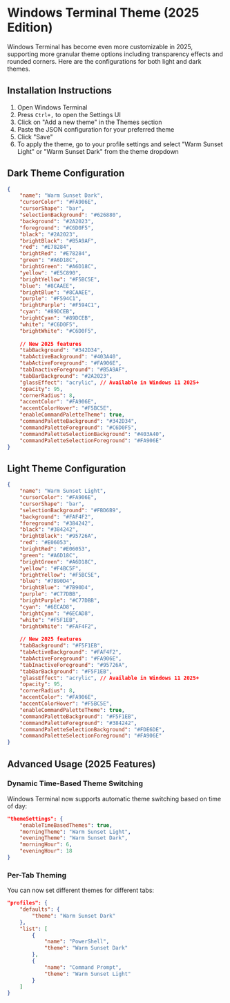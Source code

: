 # Windows Terminal Theme (2025 Edition)

Windows Terminal has become even more customizable in 2025, supporting more granular theme options including transparency effects and rounded corners. Here are the configurations for both light and dark themes.

## Installation Instructions

1. Open Windows Terminal
2. Press `Ctrl+,` to open the Settings UI
3. Click on "Add a new theme" in the Themes section
4. Paste the JSON configuration for your preferred theme
5. Click "Save"
6. To apply the theme, go to your profile settings and select "Warm Sunset Light" or "Warm Sunset Dark" from the theme dropdown

## Dark Theme Configuration

```json
{
    "name": "Warm Sunset Dark",
    "cursorColor": "#FA906E",
    "cursorShape": "bar",
    "selectionBackground": "#626880",
    "background": "#2A2023",
    "foreground": "#C6D0F5",
    "black": "#2A2023",
    "brightBlack": "#B5A9AF",
    "red": "#E78284",
    "brightRed": "#E78284",
    "green": "#A6D18C",
    "brightGreen": "#A6D18C",
    "yellow": "#E5C890",
    "brightYellow": "#F5BC5E",
    "blue": "#8CAAEE",
    "brightBlue": "#8CAAEE",
    "purple": "#F594C1",
    "brightPurple": "#F594C1",
    "cyan": "#89DCEB",
    "brightCyan": "#89DCEB",
    "white": "#C6D0F5",
    "brightWhite": "#C6D0F5",
    
    // New 2025 features
    "tabBackground": "#342D34",
    "tabActiveBackground": "#403A40",
    "tabActiveForeground": "#FA906E",
    "tabInactiveForeground": "#B5A9AF",
    "tabBarBackground": "#2A2023",
    "glassEffect": "acrylic", // Available in Windows 11 2025+
    "opacity": 95,
    "cornerRadius": 8,
    "accentColor": "#FA906E",
    "accentColorHover": "#F5BC5E",
    "enableCommandPaletteTheme": true,
    "commandPaletteBackground": "#342D34",
    "commandPaletteForeground": "#C6D0F5",
    "commandPaletteSelectionBackground": "#403A40",
    "commandPaletteSelectionForeground": "#FA906E"
}
```

## Light Theme Configuration

```json
{
    "name": "Warm Sunset Light",
    "cursorColor": "#FA906E",
    "cursorShape": "bar",
    "selectionBackground": "#FBD6B9",
    "background": "#FAF4F2",
    "foreground": "#384242",
    "black": "#384242",
    "brightBlack": "#95726A",
    "red": "#E06053",
    "brightRed": "#E06053",
    "green": "#A6D18C",
    "brightGreen": "#A6D18C",
    "yellow": "#F4BC5F",
    "brightYellow": "#F5BC5E",
    "blue": "#7B90D4",
    "brightBlue": "#7B90D4",
    "purple": "#C77DBB",
    "brightPurple": "#C77DBB",
    "cyan": "#6ECAD8",
    "brightCyan": "#6ECAD8",
    "white": "#F5F1EB",
    "brightWhite": "#FAF4F2",
    
    // New 2025 features
    "tabBackground": "#F5F1EB",
    "tabActiveBackground": "#FAF4F2",
    "tabActiveForeground": "#FA906E",
    "tabInactiveForeground": "#95726A",
    "tabBarBackground": "#F5F1EB",
    "glassEffect": "acrylic", // Available in Windows 11 2025+
    "opacity": 95,
    "cornerRadius": 8,
    "accentColor": "#FA906E",
    "accentColorHover": "#F5BC5E",
    "enableCommandPaletteTheme": true,
    "commandPaletteBackground": "#F5F1EB",
    "commandPaletteForeground": "#384242",
    "commandPaletteSelectionBackground": "#FDE6DE",
    "commandPaletteSelectionForeground": "#FA906E"
}
```

## Advanced Usage (2025 Features)

### Dynamic Time-Based Theme Switching

Windows Terminal now supports automatic theme switching based on time of day:

```json
"themeSettings": {
    "enableTimeBasedThemes": true,
    "morningTheme": "Warm Sunset Light",
    "eveningTheme": "Warm Sunset Dark",
    "morningHour": 6,
    "eveningHour": 18
}
```

### Per-Tab Theming

You can now set different themes for different tabs:

```json
"profiles": {
    "defaults": {
        "theme": "Warm Sunset Dark"
    },
    "list": [
        {
            "name": "PowerShell",
            "theme": "Warm Sunset Dark"
        },
        {
            "name": "Command Prompt",
            "theme": "Warm Sunset Light"
        }
    ]
}
```
